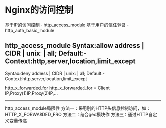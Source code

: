 # Nginx的访问控制
基于IP的访问控制 - http_access_module
基于用户的信任登录 - http_auth_basic_module

http_access_module
Syntax:allow address | CIDR | unix: | all;
Default:-
Context:http,server,location,limit_except
---
Syntax:deny address | CIDR | unix: | all;
Default:-
Context:http,server,location,limit_except


http_x_forwarded_for
http_x_forwarded_for = Client IP,Proxy(1)IP,Proxy(2)IP,...

---
http_access_module局限性
方法一：采用别的HTTP头信息控制访问，如：HTTP_X_FORWARDED_FRO
方法二：结合geo模块作
方法三：通过HTTP自定义变量传递